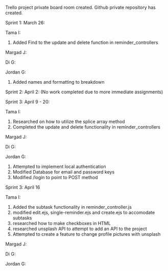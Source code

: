 Trello project private board room created.
Github private repository has created.

Sprint 1: March 26:

Tama I:
1. Added Find to the update and delete function in reminder_controllers

Margad J:


Di G:


Jordan G:
1. Added names and formatting to breakdown

Sprint 2: April 2: (No work completed due to more immediate assignments)

Sprint 3: April 9 - 20:

Tama I:
1. Researched on how to utilize the splice array method
2. Completed the update and delete functionality in reminder_controllers

Margad J:

Di G:

Jordan G:
1. Attempted to implement local authentication
2. Modified Database for email and password keys
3. Modified /login to point to POST method

Sprint 3: April 16

Tama I:
1. Added the subtask functionality in reminder_controller.js
2. modified edit.ejs, single-reminder.ejs and create.ejs to accomodate subtasks
3. researched how to make checkboxes in HTML
4. researched unsplash API to attempt to add an API to the project
5. Attempted to create a feature to change profile pictures with unsplash

Margad J:

Di G:

Jordan G: